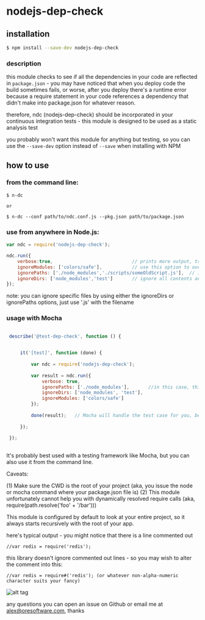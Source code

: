 
# nodejs-dep-check


## installation

```bash
$ npm install --save-dev nodejs-dep-check
```

### description

this module checks to see if all the dependencies in your code are reflected in ```package.json``` - you may have noticed that when you deploy code the build sometimes fails, or worse, after you deploy there's a runtime error because a require statement in your code references a dependency that didn't make into package.json for whatever reason.

therefore, ndc (nodejs-dep-check) should be incorporated in your continuous integration tests - this module is designed to be used as a static analysis test

you probably won't want this module for anything but testing, so you can use the ```--save-dev``` option instead of ```--save``` when
installing with NPM


## how to use

### from the command line:

```
$ n-dc 

or

$ n-dc --conf path/to/ndc.conf.js --pkg.json path/to/package.json
```

### use from anywhere in Node.js:


```js
var ndc = require('nodejs-dep-check');

ndc.run({
    verbose:true,                             // prints more output, true is default, set this to false for less output at command line
    ignoreModules: ['colors/safe'],           // use this option to override the errors for a particular module, e.g. colors/safe is something this module doesn't currently handle
    ignorePaths: ['./node_modules','./scripts/someOldScript.js'],  // ignore specific paths, *not all* directories with this name, just the exact path you specify which is relative to the root of your node.js project
    ignoreDirs: ['node_modules','test']       // ignore all contents and subcontents in *any* dir called "node_modules" or "test" or whatever
});
```

note: you can ignore specific files by using either the ignoreDirs or ignorePaths options, just use '.js' with the filename


### usage with Mocha

```js

 describe('@test-dep-check', function () {

 
     it('[test]', function (done) {
 
         var ndc = require('nodejs-dep-check');
 
         var result = ndc.run({
             verbose: true,
             ignorePaths: ['./node_modules'],       //in this case, this is redundant, because having node_modules in ignoreDirs has us covered
             ignoreDirs: ['node_modules', 'test'],
             ignoreModules: ['colors/safe']
         });
         
         done(result);   // Mocha will handle the test case for you, because nodejs-dep-check.run() returns an instance of Error if any check fails
 
     });
 
 });
 
```

It's probably best used with a testing framework like Mocha, but you can also use it from the command line.

Caveats:

(1) Make sure the CWD is the root of your project (aka, you issue the node or mocha command where your package.json file is)
(2) This module unfortunately cannot help you with dynamically resolved require calls (aka, require(path.resolve('foo' + '/bar')))

This module is configured by default to look at your entire project, so it always starts recursively with the root of your app.

here's typical output - you might notice that there is a line commented out

```
//var redis = require('redis');
```

this library doesn't ignore commented out lines - so you may wish to alter the comment into this:

```
//var redis = require#('redis'); (or whatever non-alpha-numeric character suits your fancy)
```

![alt tag](https://photos-1.dropbox.com/t/2/AAD3Pq7vaLPv3N1ZnrWzbDA5_Jb407aQTZKg7HFS8yn96w/12/76740618/png/32x32/1/1445979600/0/2/Screenshot%202015-10-27%2012.48.08.png/CIrwyyQgASACIAMgBSAHKAEoBw/_Kmbg4Gfzqx3qdKgJadBRw4DvTVhsYHwV1NxUhL4j3Y?size=1280x960&size_mode=2)

any questions you can open an issue on Github or email me at alex@oresoftware.com, thanks
